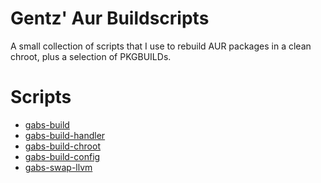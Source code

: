 # Gentz' Aur Buildscripts

A small collection of scripts that I use to rebuild AUR packages in a clean 
chroot, plus a selection of PKGBUILDs.

# Scripts

 - [gabs-build](./docs/gabs-build.md)
 - [gabs-build-handler](./docs/gabs-build-handler.md)
 - [gabs-build-chroot](./docs/gabs-build-chroot.md)
 - [gabs-build-config](./docs/gabs-build-config.md)
 - [gabs-swap-llvm](./docs/gabs-swap-llvm.md)
